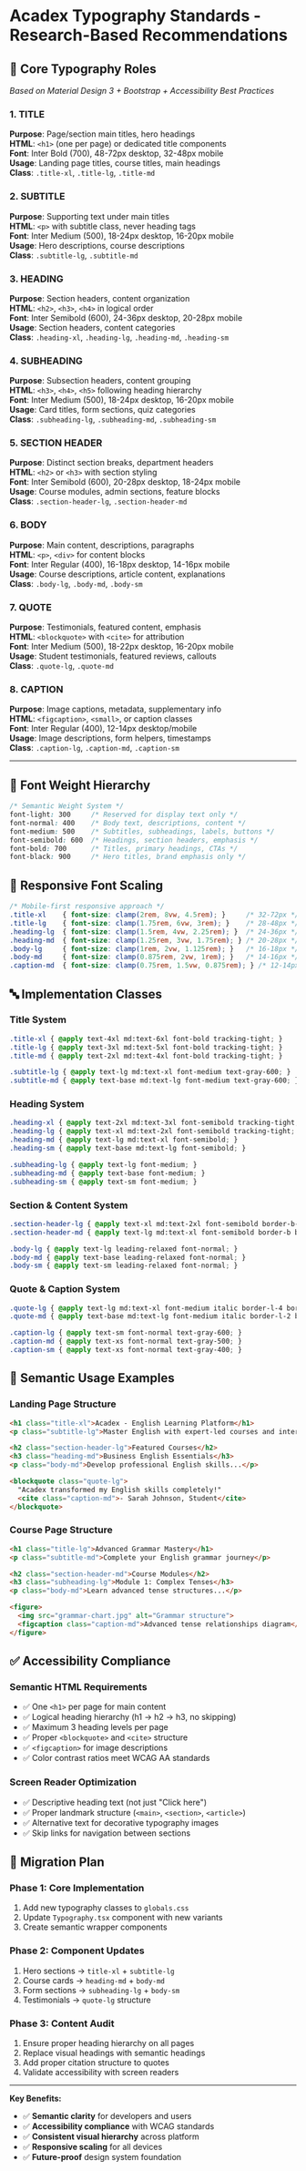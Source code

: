 # Acadex Typography Standards - Research-Based Recommendations

## 🎯 **Core Typography Roles** 
*Based on Material Design 3 + Bootstrap + Accessibility Best Practices*

### **1. TITLE** 
**Purpose**: Page/section main titles, hero headings  
**HTML**: `<h1>` (one per page) or dedicated title components  
**Font**: Inter Bold (700), 48-72px desktop, 32-48px mobile  
**Usage**: Landing page titles, course titles, main headings  
**Class**: `.title-xl`, `.title-lg`, `.title-md`  

### **2. SUBTITLE**
**Purpose**: Supporting text under main titles  
**HTML**: `<p>` with subtitle class, never heading tags  
**Font**: Inter Medium (500), 18-24px desktop, 16-20px mobile  
**Usage**: Hero descriptions, course descriptions  
**Class**: `.subtitle-lg`, `.subtitle-md`  

### **3. HEADING**
**Purpose**: Section headers, content organization  
**HTML**: `<h2>`, `<h3>`, `<h4>` in logical order  
**Font**: Inter Semibold (600), 24-36px desktop, 20-28px mobile  
**Usage**: Section headers, content categories  
**Class**: `.heading-xl`, `.heading-lg`, `.heading-md`, `.heading-sm`  

### **4. SUBHEADING**
**Purpose**: Subsection headers, content grouping  
**HTML**: `<h3>`, `<h4>`, `<h5>` following heading hierarchy  
**Font**: Inter Medium (500), 18-24px desktop, 16-20px mobile  
**Usage**: Card titles, form sections, quiz categories  
**Class**: `.subheading-lg`, `.subheading-md`, `.subheading-sm`  

### **5. SECTION HEADER**
**Purpose**: Distinct section breaks, department headers  
**HTML**: `<h2>` or `<h3>` with section styling  
**Font**: Inter Semibold (600), 20-28px desktop, 18-24px mobile  
**Usage**: Course modules, admin sections, feature blocks  
**Class**: `.section-header-lg`, `.section-header-md`  

### **6. BODY**
**Purpose**: Main content, descriptions, paragraphs  
**HTML**: `<p>`, `<div>` for content blocks  
**Font**: Inter Regular (400), 16-18px desktop, 14-16px mobile  
**Usage**: Course descriptions, article content, explanations  
**Class**: `.body-lg`, `.body-md`, `.body-sm`  

### **7. QUOTE**
**Purpose**: Testimonials, featured content, emphasis  
**HTML**: `<blockquote>` with `<cite>` for attribution  
**Font**: Inter Medium (500), 18-22px desktop, 16-20px mobile  
**Usage**: Student testimonials, featured reviews, callouts  
**Class**: `.quote-lg`, `.quote-md`  

### **8. CAPTION**
**Purpose**: Image captions, metadata, supplementary info  
**HTML**: `<figcaption>`, `<small>`, or caption classes  
**Font**: Inter Regular (400), 12-14px desktop/mobile  
**Usage**: Image descriptions, form helpers, timestamps  
**Class**: `.caption-lg`, `.caption-md`, `.caption-sm`  

---

## 🎨 **Font Weight Hierarchy**

```css
/* Semantic Weight System */
font-light: 300     /* Reserved for display text only */
font-normal: 400    /* Body text, descriptions, content */
font-medium: 500    /* Subtitles, subheadings, labels, buttons */
font-semibold: 600  /* Headings, section headers, emphasis */
font-bold: 700      /* Titles, primary headings, CTAs */
font-black: 900     /* Hero titles, brand emphasis only */
```

## 📐 **Responsive Font Scaling**

```css
/* Mobile-first responsive approach */
.title-xl    { font-size: clamp(2rem, 8vw, 4.5rem); }     /* 32-72px */
.title-lg    { font-size: clamp(1.75rem, 6vw, 3rem); }    /* 28-48px */
.heading-lg  { font-size: clamp(1.5rem, 4vw, 2.25rem); }  /* 24-36px */
.heading-md  { font-size: clamp(1.25rem, 3vw, 1.75rem); } /* 20-28px */
.body-lg     { font-size: clamp(1rem, 2vw, 1.125rem); }   /* 16-18px */
.body-md     { font-size: clamp(0.875rem, 2vw, 1rem); }   /* 14-16px */
.caption-md  { font-size: clamp(0.75rem, 1.5vw, 0.875rem); } /* 12-14px */
```

## 🔤 **Implementation Classes**

### **Title System**
```css
.title-xl { @apply text-4xl md:text-6xl font-bold tracking-tight; }
.title-lg { @apply text-3xl md:text-5xl font-bold tracking-tight; }
.title-md { @apply text-2xl md:text-4xl font-bold tracking-tight; }

.subtitle-lg { @apply text-lg md:text-xl font-medium text-gray-600; }
.subtitle-md { @apply text-base md:text-lg font-medium text-gray-600; }
```

### **Heading System**
```css
.heading-xl { @apply text-2xl md:text-3xl font-semibold tracking-tight; }
.heading-lg { @apply text-xl md:text-2xl font-semibold tracking-tight; }
.heading-md { @apply text-lg md:text-xl font-semibold; }
.heading-sm { @apply text-base md:text-lg font-semibold; }

.subheading-lg { @apply text-lg font-medium; }
.subheading-md { @apply text-base font-medium; }
.subheading-sm { @apply text-sm font-medium; }
```

### **Section & Content System**
```css
.section-header-lg { @apply text-xl md:text-2xl font-semibold border-b-2 border-primary pb-2; }
.section-header-md { @apply text-lg md:text-xl font-semibold border-b border-gray-200 pb-1; }

.body-lg { @apply text-lg leading-relaxed font-normal; }
.body-md { @apply text-base leading-relaxed font-normal; }
.body-sm { @apply text-sm leading-relaxed font-normal; }
```

### **Quote & Caption System**
```css
.quote-lg { @apply text-lg md:text-xl font-medium italic border-l-4 border-primary pl-4; }
.quote-md { @apply text-base md:text-lg font-medium italic border-l-2 border-gray-300 pl-3; }

.caption-lg { @apply text-sm font-normal text-gray-600; }
.caption-md { @apply text-xs font-normal text-gray-500; }
.caption-sm { @apply text-xs font-normal text-gray-400; }
```

## 🎯 **Semantic Usage Examples**

### **Landing Page Structure**
```html
<h1 class="title-xl">Acadex - English Learning Platform</h1>
<p class="subtitle-lg">Master English with expert-led courses and interactive quizzes</p>

<h2 class="section-header-lg">Featured Courses</h2>
<h3 class="heading-md">Business English Essentials</h3>
<p class="body-md">Develop professional English skills...</p>

<blockquote class="quote-lg">
  "Acadex transformed my English skills completely!"
  <cite class="caption-md">- Sarah Johnson, Student</cite>
</blockquote>
```

### **Course Page Structure**
```html
<h1 class="title-lg">Advanced Grammar Mastery</h1>
<p class="subtitle-md">Complete your English grammar journey</p>

<h2 class="section-header-md">Course Modules</h2>
<h3 class="subheading-lg">Module 1: Complex Tenses</h3>
<p class="body-md">Learn advanced tense structures...</p>

<figure>
  <img src="grammar-chart.jpg" alt="Grammar structure">
  <figcaption class="caption-md">Advanced tense relationships diagram</figcaption>
</figure>
```

## ✅ **Accessibility Compliance**

### **Semantic HTML Requirements**
- ✅ One `<h1>` per page for main content
- ✅ Logical heading hierarchy (h1 → h2 → h3, no skipping)
- ✅ Maximum 3 heading levels per page
- ✅ Proper `<blockquote>` and `<cite>` structure
- ✅ `<figcaption>` for image descriptions
- ✅ Color contrast ratios meet WCAG AA standards

### **Screen Reader Optimization**
- ✅ Descriptive heading text (not just "Click here")
- ✅ Proper landmark structure (`<main>`, `<section>`, `<article>`)
- ✅ Alternative text for decorative typography images
- ✅ Skip links for navigation between sections

## 🚀 **Migration Plan**

### **Phase 1: Core Implementation**
1. Add new typography classes to `globals.css`
2. Update `Typography.tsx` component with new variants
3. Create semantic wrapper components

### **Phase 2: Component Updates**
1. Hero sections → `title-xl` + `subtitle-lg`
2. Course cards → `heading-md` + `body-md`
3. Form sections → `subheading-lg` + `body-sm`
4. Testimonials → `quote-lg` structure

### **Phase 3: Content Audit**
1. Ensure proper heading hierarchy on all pages
2. Replace visual headings with semantic headings
3. Add proper citation structure to quotes
4. Validate accessibility with screen readers

---

**Key Benefits:**
- ✅ **Semantic clarity** for developers and users
- ✅ **Accessibility compliance** with WCAG standards  
- ✅ **Consistent visual hierarchy** across platform
- ✅ **Responsive scaling** for all devices
- ✅ **Future-proof** design system foundation

